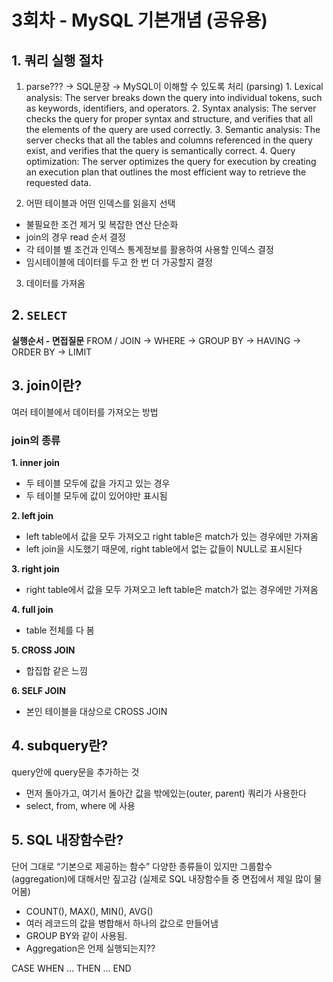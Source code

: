 ﻿
# 3회차 - MySQL 기본개념 (공유용)
## 1.  쿼리 실행 절차
1.  parse??? → SQL문장 → MySQL이 이해할 수 있도록 처리 (parsing)
        1.  Lexical analysis: The server breaks down the query into individual tokens, such as keywords, identifiers, and operators.
        2.  Syntax analysis: The server checks the query for proper syntax and structure, and verifies that all the elements of the query are used correctly.
        3.  Semantic analysis: The server checks that all the tables and columns referenced in the query exist, and verifies that the query is semantically correct.
        4.  Query optimization: The server optimizes the query for execution by creating an execution plan that outlines the most efficient way to retrieve the requested data.

2.  어떤 테이블과 어떤 인덱스를 읽을지 선택
- 불필요한 조건 제거 및 복잡한 연산 단순화
- join의 경우 read 순서 결정
- 각 테이블 별 조건과 인덱스 통계정보를 활용하여 사용할 인덱스 결정
- 임시테이블에 데이터를 두고 한 번 더 가공할지 결정
3.  데이터를 가져옴
## 2.  `SELECT`
**실행순서 - 면접질문**
FROM / JOIN → WHERE → GROUP BY → HAVING → ORDER BY → LIMIT
## 3.  join이란?
여러 테이블에서 데이터를 가져오는 방법
###  join의 종류
**1.  inner join**
- 두 테이블 모두에 값을 가지고 있는 경우
- 두 테이블 모두에 값이 있어야만 표시됨
 
**2.  left join**
- left table에서 값을 모두 가져오고 right table은 match가 있는 경우에만 가져옴
- left join을 시도했기 때문에, right table에서 없는 값들이 NULL로 표시된다

**3.  right join**
- right table에서 값을 모두 가져오고 left table은 match가 없는 경우에만 가져옴

**4.  full join**
- table 전체를 다 봄

**5.  CROSS JOIN**
- 합집합 같은 느낌

**6.  SELF JOIN**
- 본인 테이블을 대상으로 CROSS JOIN


## 4.  subquery란?
query안에 query문을 추가하는 것
- 먼저 돌아가고, 여기서 돌아간 값을 밖에있는(outer, parent) 쿼리가 사용한다
- select, from, where 에 사용

## 5.  SQL 내장함수란?
단어 그대로 “기본으로 제공하는 함수”
다양한 종류들이 있지만 그룹함수(aggregation)에 대해서만 짚고감
(실제로 SQL 내장함수들 중 면접에서 제일 많이 물어봄)
- COUNT(), MAX(), MIN(), AVG()
- 여러 레코드의 값을 병합해서 하나의 값으로 만들어냄
- GROUP BY와 같이 사용됨.
- Aggregation은 언제 실행되는지??

 CASE WHEN … THEN … END
